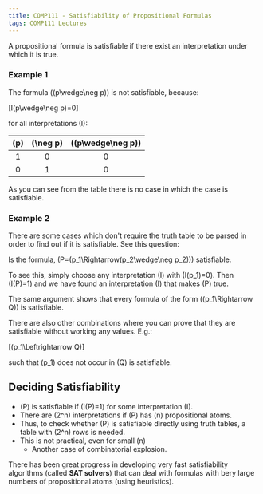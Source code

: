 ```yaml
---
title: COMP111 - Satisfiability of Propositional Formulas
tags: COMP111 Lectures
---
```

A propositional formula is satisfiable if there exist an interpretation under which it is true.

### Example 1
The formula \((p\wedge\neg p)\) is not satisfiable, because:

\[I(p\wedge\neg p)=0\]

for all interpretations \(I\):

| \(p\) | \(\neg p\) | \((p\wedge\neg p)\) |
| :-: | :-: | :-: |
| 1 | 0 | 0 |
| 0 | 1 | 0 |

As you can see from the table there is no case in which the case is satisfiable. 

### Example 2
There are some cases which don't require the truth table to be parsed in order to find out if it is satisfiable. See this question:

Is the formula, \(P=(p_1\Rightarrow(p_2\wedge\neg p_2))\) satisfiable.

To see this, simply choose any interpretation \(I\) with \(I(p_1)=0\). Then \(I(P)=1\) and we have found an interpretation \(I\) that makes \(P\) true.

The same argument shows that every formula of the form \((p_1\Rightarrow Q)\) is satisfiable.

There are also other combinations where you can prove that they are satisfiable without working any values. E.g.:

\[(p_1\Leftrightarrow Q)\]

such that \(p_1\) does not occur in \(Q\) is satisfiable.

## Deciding Satisfiability 
* \(P\) is satisfiable if \(I(P)=1\) for some interpretation \(I\).
* There are \(2^n\) interpretations if \(P\) has \(n\) propositional atoms.
* Thus, to check whether \(P\) is satisfiable directly using truth tables, a table with \(2^n\) rows is needed.
* This is not practical, even for small \(n\)
	* Another case of combinatorial explosion.

There has been great progress in developing very fast satisfiability algorithms (called **SAT solvers**) that can deal with formulas with bery large numbers of propositional atoms (using heuristics).
